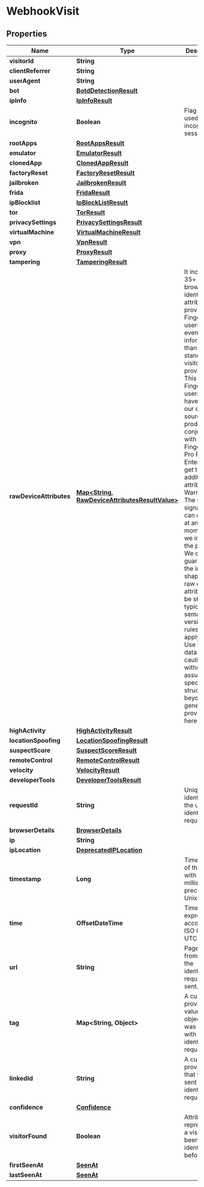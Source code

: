 

# WebhookVisit


## Properties

| Name | Type | Description | Notes |
|------------ | ------------- | ------------- | -------------|
|**visitorId** | **String** |  |  |
|**clientReferrer** | **String** |  |  [optional] |
|**userAgent** | **String** |  |  [optional] |
|**bot** | [**BotdDetectionResult**](BotdDetectionResult.md) |  |  [optional] |
|**ipInfo** | [**IpInfoResult**](IpInfoResult.md) |  |  [optional] |
|**incognito** | **Boolean** | Flag if user used incognito session. |  |
|**rootApps** | [**RootAppsResult**](RootAppsResult.md) |  |  [optional] |
|**emulator** | [**EmulatorResult**](EmulatorResult.md) |  |  [optional] |
|**clonedApp** | [**ClonedAppResult**](ClonedAppResult.md) |  |  [optional] |
|**factoryReset** | [**FactoryResetResult**](FactoryResetResult.md) |  |  [optional] |
|**jailbroken** | [**JailbrokenResult**](JailbrokenResult.md) |  |  [optional] |
|**frida** | [**FridaResult**](FridaResult.md) |  |  [optional] |
|**ipBlocklist** | [**IpBlockListResult**](IpBlockListResult.md) |  |  [optional] |
|**tor** | [**TorResult**](TorResult.md) |  |  [optional] |
|**privacySettings** | [**PrivacySettingsResult**](PrivacySettingsResult.md) |  |  [optional] |
|**virtualMachine** | [**VirtualMachineResult**](VirtualMachineResult.md) |  |  [optional] |
|**vpn** | [**VpnResult**](VpnResult.md) |  |  [optional] |
|**proxy** | [**ProxyResult**](ProxyResult.md) |  |  [optional] |
|**tampering** | [**TamperingResult**](TamperingResult.md) |  |  [optional] |
|**rawDeviceAttributes** | [**Map&lt;String, RawDeviceAttributesResultValue&gt;**](RawDeviceAttributesResultValue.md) | It includes 35+ raw browser identification attributes to provide Fingerprint users with even more information than our standard visitor ID provides. This enables Fingerprint users to not have to run our open-source product in conjunction with Fingerprint Pro Plus and Enterprise to get those additional attributes. Warning: The raw signals data can change at any moment as we improve the product. We cannot guarantee the internal shape of raw device attributes to be stable, so typical semantic versioning rules do not apply here. Use this data with caution without assuming a specific structure beyond the generic type provided here.  |  [optional] |
|**highActivity** | [**HighActivityResult**](HighActivityResult.md) |  |  [optional] |
|**locationSpoofing** | [**LocationSpoofingResult**](LocationSpoofingResult.md) |  |  [optional] |
|**suspectScore** | [**SuspectScoreResult**](SuspectScoreResult.md) |  |  [optional] |
|**remoteControl** | [**RemoteControlResult**](RemoteControlResult.md) |  |  [optional] |
|**velocity** | [**VelocityResult**](VelocityResult.md) |  |  [optional] |
|**developerTools** | [**DeveloperToolsResult**](DeveloperToolsResult.md) |  |  [optional] |
|**requestId** | **String** | Unique identifier of the user's identification request. |  |
|**browserDetails** | [**BrowserDetails**](BrowserDetails.md) |  |  |
|**ip** | **String** |  |  |
|**ipLocation** | [**DeprecatedIPLocation**](DeprecatedIPLocation.md) |  |  [optional] |
|**timestamp** | **Long** | Timestamp of the event with millisecond precision in Unix time. |  |
|**time** | **OffsetDateTime** | Time expressed according to ISO 8601 in UTC format. |  |
|**url** | **String** | Page URL from which the identification request was sent. |  |
|**tag** | **Map&lt;String, Object&gt;** | A customer-provided value or an object that was sent with identification request. |  [optional] |
|**linkedId** | **String** | A customer-provided id that was sent with identification request. |  [optional] |
|**confidence** | [**Confidence**](Confidence.md) |  |  [optional] |
|**visitorFound** | **Boolean** | Attribute represents if a visitor had been identified before. |  |
|**firstSeenAt** | [**SeenAt**](SeenAt.md) |  |  |
|**lastSeenAt** | [**SeenAt**](SeenAt.md) |  |  |



